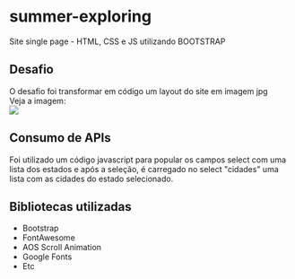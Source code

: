 # summer-exploring
Site single page - HTML, CSS e JS utilizando BOOTSTRAP

## Desafio
O desafio foi transformar em código um layout do site em imagem jpg <br>
Veja a imagem:<br>
<img src="./img/mockup-site.psd">

## Consumo de APIs
Foi utilizado um código javascript para popular os campos select com uma lista dos estados e após a seleção, é carregado no select "cidades"  uma lista com as cidades do estado selecionado.

## Bibliotecas utilizadas
- Bootstrap
- FontAwesome
- AOS Scroll Animation
- Google Fonts
- Etc
